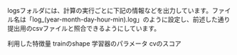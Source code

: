 logsフォルダには、計算の実行ごとに下記の情報などを出力しています。ファイル名は「log_(year-month-day-hour-min).log」のように設定し、前述した通り提出用のcsvファイルと照合できるようにしています。

利用した特徴量
trainのshape
学習器のパラメータ
cvのスコア